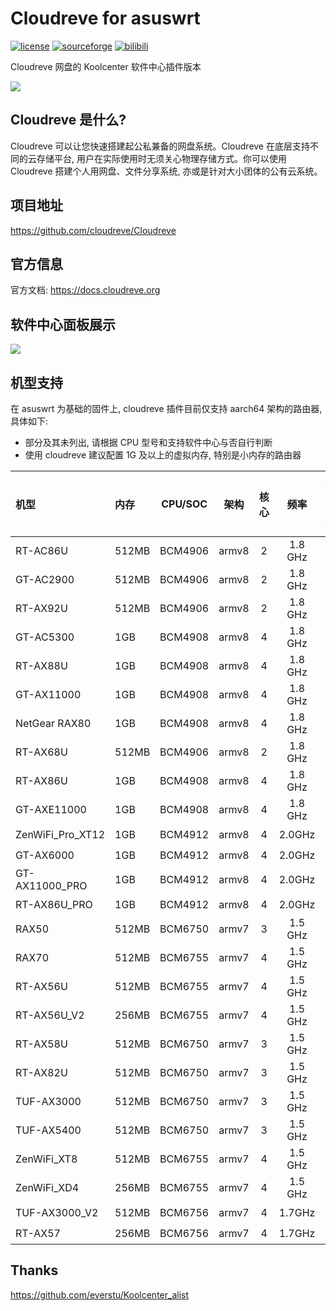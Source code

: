 # Cloudreve for asuswrt
[![license](https://img.shields.io/github/license/Genius-Society/rogsoft_cloudreve.svg)](https://github.com/Genius-Society/rogsoft_cloudreve/blob/main/LICENSE)
[![sourceforge](https://img.shields.io/badge/sourceforge-Cloudreve-ff6600.svg)](https://sourceforge.net/projects/rogsoft-cloudreve/files)
[![bilibili](https://img.shields.io/badge/bilibili-BV18ergYRERP-fc8bab.svg)](https://www.bilibili.com/video/BV18ergYRERP)

Cloudreve 网盘的 Koolcenter 软件中心插件版本

![](https://foruda.gitee.com/images/1735299905497917561/45f32785_14243051.png)

## Cloudreve 是什么?
Cloudreve 可以让您快速搭建起公私兼备的网盘系统。Cloudreve 在底层支持不同的云存储平台, 用户在实际使用时无须关心物理存储方式。你可以使用 Cloudreve 搭建个人用网盘、文件分享系统, 亦或是针对大小团体的公有云系统。

## 项目地址
<https://github.com/cloudreve/Cloudreve>

## 官方信息
官方文档: <https://docs.cloudreve.org>

## 软件中心面板展示
![](https://foruda.gitee.com/images/1735376775202607416/239abf62_14243051.png)

## 机型支持
在 asuswrt 为基础的固件上, cloudreve 插件目前仅支持 aarch64 架构的路由器, 具体如下:

- 部分及其未列出, 请根据 CPU 型号和支持软件中心与否自行判断
- 使用 cloudreve 建议配置 1G 及以上的虚拟内存, 特别是小内存的路由器

| 机型             | 内存  | CPU/SOC | 架构  | 核心  |  频率   | 插件支持 |
| :--------------- | :---- | :-----: | :---: | :---: | :-----: | :------: |
| RT-AC86U         | 512MB | BCM4906 | armv8 |   2   | 1.8 GHz |    ✔️     |
| GT-AC2900        | 512MB | BCM4906 | armv8 |   2   | 1.8 GHz |    ✔️     |
| RT-AX92U         | 512MB | BCM4906 | armv8 |   2   | 1.8 GHz |    ✔️     |
| GT-AC5300        | 1GB   | BCM4908 | armv8 |   4   | 1.8 GHz |    ✔️     |
| RT-AX88U         | 1GB   | BCM4908 | armv8 |   4   | 1.8 GHz |    ✔️     |
| GT-AX11000       | 1GB   | BCM4908 | armv8 |   4   | 1.8 GHz |    ✔️     |
| NetGear RAX80    | 1GB   | BCM4908 | armv8 |   4   | 1.8 GHz |    ✔️     |
| RT-AX68U         | 512MB | BCM4906 | armv8 |   2   | 1.8 GHz |    ✔️     |
| RT-AX86U         | 1GB   | BCM4908 | armv8 |   4   | 1.8 GHz |    ✔️     |
| GT-AXE11000      | 1GB   | BCM4908 | armv8 |   4   | 1.8 GHz |    ✔️     |
| ZenWiFi_Pro_XT12 | 1GB   | BCM4912 | armv8 |   4   | 2.0GHz  |    ✔️     |
| GT-AX6000        | 1GB   | BCM4912 | armv8 |   4   | 2.0GHz  |    ✔️     |
| GT-AX11000_PRO   | 1GB   | BCM4912 | armv8 |   4   | 2.0GHz  |    ✔️     |
| RT-AX86U_PRO     | 1GB   | BCM4912 | armv8 |   4   | 2.0GHz  |    ✔️     |
| RAX50            | 512MB | BCM6750 | armv7 |   3   | 1.5 GHz |    ✔️     |
| RAX70            | 512MB | BCM6755 | armv7 |   4   | 1.5 GHz |    ✔️     |
| RT-AX56U         | 512MB | BCM6755 | armv7 |   4   | 1.5 GHz |    ✔️     |
| RT-AX56U_V2      | 256MB | BCM6755 | armv7 |   4   | 1.5 GHz |    ✔️     |
| RT-AX58U         | 512MB | BCM6750 | armv7 |   3   | 1.5 GHz |    ✔️     |
| RT-AX82U         | 512MB | BCM6750 | armv7 |   3   | 1.5 GHz |    ✔️     |
| TUF-AX3000       | 512MB | BCM6750 | armv7 |   3   | 1.5 GHz |    ✔️     |
| TUF-AX5400       | 512MB | BCM6750 | armv7 |   3   | 1.5 GHz |    ✔️     |
| ZenWiFi_XT8      | 512MB | BCM6755 | armv7 |   4   | 1.5 GHz |    ✔️     |
| ZenWiFi_XD4      | 256MB | BCM6755 | armv7 |   4   | 1.5 GHz |    ✔️     |
| TUF-AX3000_V2    | 512MB | BCM6756 | armv7 |   4   | 1.7GHz  |    ✔️     |
| RT-AX57          | 256MB | BCM6756 | armv7 |   4   | 1.7GHz  |    ✔️     |

## Thanks
<https://github.com/everstu/Koolcenter_alist>
